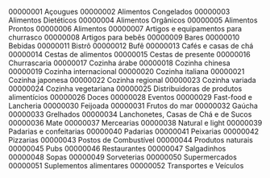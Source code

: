 00000001 Açougues
00000002 Alimentos Congelados
00000003 Alimentos Dietéticos
00000004 Alimentos Orgânicos
00000005 Alimentos Prontos
00000006 Alimentos
00000007 Artigos e equipamentos para churrasco
00000008 Artigos para bebês
00000009 Bares
00000010 Bebidas
00000011 Bistrô
00000012 Bufê
00000013 Cafés e casas de chá
00000014 Cestas de alimentos
00000015 Cestas de presente
00000016 Churrascaria
00000017 Cozinha árabe
00000018 Cozinha chinesa
00000019 Cozinha internacional
00000020 Cozinha italiana
00000021 Cozinha japonesa
00000022 Cozinha regional
00000023 Cozinha variada
00000024 Cozinha vegetariana
00000025 Distribuidoras de produtos alimentícios
00000026 Doces
00000028 Eventos
00000029 Fast-food e Lancheria
00000030 Feijoada
00000031 Frutos do mar
00000032 Gaúcha
00000033 Grelhados
00000034 Lanchonetes, Casas de Chá e de Sucos
00000036 Mate
00000037 Mercearias
00000038 Natural e light
00000039 Padarias e confeitarias
00000040 Padarias
00000041 Peixarias
00000042 Pizzarias
00000043 Postos de Combustível
00000044 Produtos naturais
00000045 Pubs
00000046 Restaurantes
00000047 Salgadinhos
00000048 Sopas
00000049 Sorveterias
00000050 Supermercados
00000051 Suplementos alimentares
00000052 Transportes e Veículos
